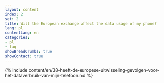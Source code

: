 ```yaml
---
layout: content
index: 2
set: 2
title: Will the European exchange affect the data usage of my phone?
lang: pl
contentLang: en
categories:
- pl
- faq
showBreadCrumbs: true
showContact: true
---
```

{% include content/en/38-heeft-de-europese-uitwisseling-gevolgen-voor-het-dataverbruik-van-mijn-telefoon.md %}
